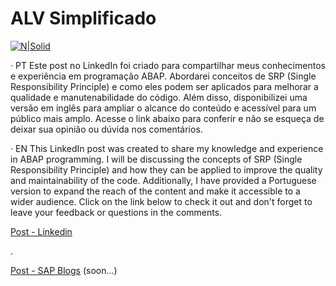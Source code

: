 # ALV Simplificado #

[![N|Solid](https://wiki.scn.sap.com/wiki/download/attachments/1710/ABAP%20Development.png?version=1&modificationDate=1446673897000&api=v2)](https://www.sap.com/brazil/developer.html)

· PT
Este post no LinkedIn foi criado para compartilhar meus conhecimentos e experiência em programação ABAP. Abordarei conceitos de SRP (Single Responsibility Principle) e como eles podem ser aplicados para melhorar a qualidade e manutenabilidade do código. Além disso, disponibilizei uma versão em inglês para ampliar o alcance do conteúdo e acessível para um público mais amplo. Acesse o link abaixo para conferir e não se esqueça de deixar sua opinião ou dúvida nos comentários. 

· EN
This LinkedIn post was created to share my knowledge and experience in ABAP programming. I will be discussing the concepts of SRP (Single Responsibility Principle) and how they can be applied to improve the quality and maintainability of the code. Additionally, I have provided a Portuguese version to expand the reach of the content and make it accessible to a wider audience. Click on the link below to check it out and don't forget to leave your feedback or questions in the comments.

[Post - Linkedin](https://www.linkedin.com/pulse/sobre-estrutura-de-relat%25C3%25B3rio-alv-edmilson-nascimento-de-jesus/)

.

[Post - SAP Blogs](#) (soon...)


